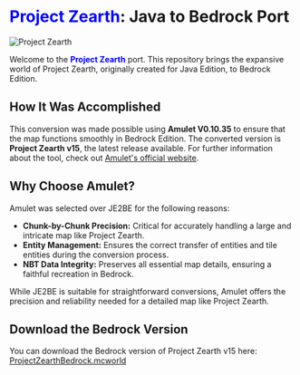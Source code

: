 # <span style="color:blue;">Project Zearth</span>: Java to Bedrock Port

![Project Zearth](https://i.redd.it/hryzp04c77b41.jpg)

Welcome to the **<span style="color:blue;">Project Zearth</span>** port. This repository brings the expansive world of Project Zearth, originally created for Java Edition, to Bedrock Edition.

## How It Was Accomplished

This conversion was made possible using **Amulet V0.10.35** to ensure that the map functions smoothly in Bedrock Edition. The converted version is **Project Zearth v15**, the latest release available. For further information about the tool, check out [Amulet's official website](https://www.amuletmc.com/).

## Why Choose Amulet?

Amulet was selected over JE2BE for the following reasons:

- **Chunk-by-Chunk Precision:** Critical for accurately handling a large and intricate map like Project Zearth.
- **Entity Management:** Ensures the correct transfer of entities and tile entities during the conversion process.
- **NBT Data Integrity:** Preserves all essential map details, ensuring a faithful recreation in Bedrock.

While JE2BE is suitable for straightforward conversions, Amulet offers the precision and reliability needed for a detailed map like Project Zearth.

## Download the Bedrock Version

You can download the Bedrock version of Project Zearth v15 here: [ProjectZearthBedrock.mcworld](https://www.mediafire.com/file/46xieot2ly8pczg/ProjectZearthBedrock.mcworld/file)
